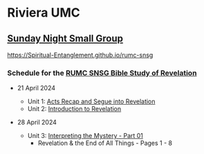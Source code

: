 # Riviera UMC
## [Sunday Night Small Group](/README.md)
https://Spiritual-Entanglement.github.io/rumc-snsg

### Schedule for the [RUMC SNSG Bible Study of Revelation](/Revelation/README.md)
- 21 April 2024
  - Unit 1: [Acts Recap and Segue into Revelation](/Revelation/01-ActsRecap-Seque2Revelation.md)
  - Unit 2: [Introduction to Revelation](/Revelation/02-Rev-Introduction.md)

- 28 April 2024
  - Unit 3: [Interpreting the Mystery - Part 01](/Revelation/03-InterpretingTheMystery-Part01.md)
    - Revelation & the End of All Things - Pages 1 - 8



